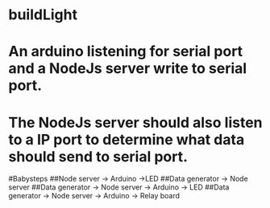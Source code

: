 buildLight
==========

# An arduino listening for serial port and a NodeJs server write to serial port.
# The NodeJs server should also listen to a IP port to determine what data should send to serial port.

#Babysteps
##Node server -> Arduino ->LED
##Data generator -> Node server
##Data generator -> Node server -> Arduino -> LED 
##Data generator -> Node server -> Arduino -> Relay board
